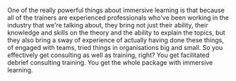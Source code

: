 One of the really powerful things about immersive learning is that because all of the trainers are experienced professionals who've been working in the industry that we're talking about, they bring not just their ability, their knowledge and skills on the theory and the ability to explain the topics, but they also bring a sway of experience of actually having done these things, of engaged with teams, tried things in organisations big and small. So you effectively get consulting as well as training, right? You get facilitated debrief consulting training. You get the whole package with immersive learning.